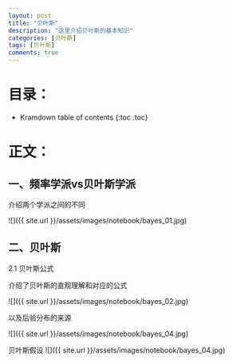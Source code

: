 ```yaml
---
layout: post
title: "贝叶斯"
description: "这里介绍贝叶斯的基本知识"
categories: [贝叶斯]
tags: [贝叶斯]
comments: true
---
```

# 目录：

* Kramdown table of contents
{:toc .toc}

# 正文：

## 一、频率学派vs贝叶斯学派

介绍两个学派之间的不同

![]({{ site.url }}/assets/images/notebook/bayes_01.jpg)


## 二、贝叶斯

2.1 贝叶斯公式

介绍了贝叶斯的直观理解和对应的公式

![]({{ site.url }}/assets/images/notebook/bayes_02.jpg)

以及后验分布的来源

![]({{ site.url }}/assets/images/notebook/bayes_04.jpg)

贝叶斯假设
![]({{ site.url }}/assets/images/notebook/bayes_04.jpg)












